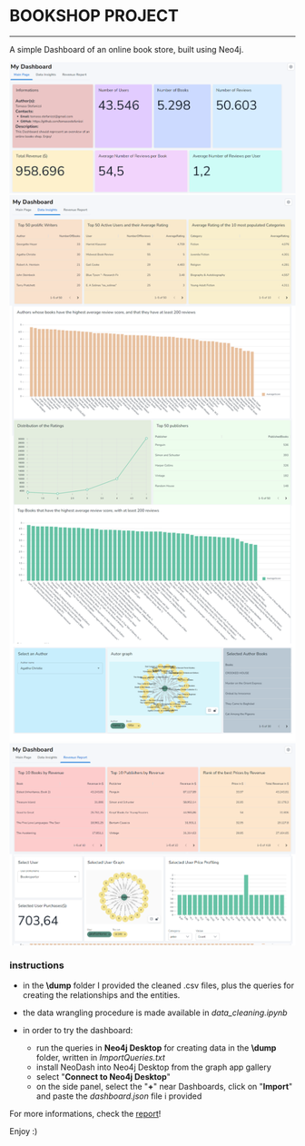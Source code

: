 # BOOKSHOP PROJECT
--------------------
A simple Dashboard of an online book store, built using Neo4j.


![Alt Text](Pictures\dashboard_mainPage.png)
![Alt Text](Pictures\dashboard_dataInsights.png)
![Alt Text](Pictures\dashboard_revenueReport.png)


### instructions
-	in the **\dump** folder I provided the cleaned .csv files, plus the queries for creating the relationships and the entities.

-	the data wrangling procedure is made available in _data_cleaning.ipynb_

-	in order to try the dashboard:
	- run the queries in **Neo4j Desktop** for creating data in the **\dump** folder, written in _ImportQueries.txt_
	- install NeoDash into Neo4j Desktop from the graph app gallery
	- select "**Connect to Neo4j Desktop**"
	- on the side panel, select the "**+**" near Dashboards, click on "**Import**" and paste the _dashboard.json_ file i provided

For more informations, check  the [report](<SMBUD Project - Tomaso Stefanizzi.pdf>)!

Enjoy :)